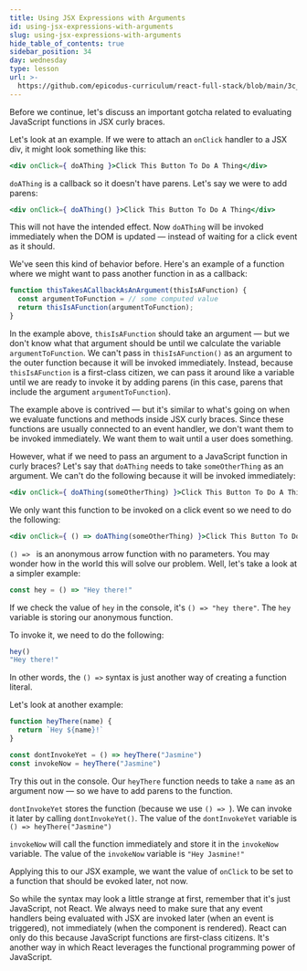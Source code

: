 ```yaml
---
title: Using JSX Expressions with Arguments
id: using-jsx-expressions-with-arguments
slug: using-jsx-expressions-with-arguments
hide_table_of_contents: true
sidebar_position: 34
day: wednesday
type: lesson
url: >-
  https://github.com/epicodus-curriculum/react-full-stack/blob/main/3c_using_jsx_expressions_with_arguments.md
---
```


Before we continue, let's discuss an important gotcha related to evaluating JavaScript functions in JSX curly braces.

Let's look at an example. If we were to attach an `onClick` handler to a JSX div, it might look something like this:

```jsx
<div onClick={ doAThing }>Click This Button To Do A Thing</div>
```

`doAThing` is a callback so it doesn't have parens. Let's say we were to add parens:

```jsx
<div onClick={ doAThing() }>Click This Button To Do A Thing</div>
```

This will not have the intended effect. Now `doAThing` will be invoked immediately when the DOM is updated — instead of waiting for a click event as it should.

We've seen this kind of behavior before. Here's an example of a function where we might want to pass another function in as a callback:

```js
function thisTakesACallbackAsAnArgument(thisIsAFunction) {
  const argumentToFunction = // some computed value
  return thisIsAFunction(argumentToFunction);
}
```

In the example above, `thisIsAFunction` should take an argument — but we don't know what that argument should be until we calculate the variable `argumentToFunction`. We can't pass in `thisIsAFunction()` as an argument to the outer function because it will be invoked immediately. Instead, because `thisIsAFunction` is a first-class citizen, we can pass it around like a variable until we are ready to invoke it by adding parens (in this case, parens that include the argument `argumentToFunction`).

The example above is contrived — but it's similar to what's going on when we evaluate functions and methods inside JSX curly braces. Since these functions are usually connected to an event handler, we don't want them to be invoked immediately. We want them to wait until a user does something.

However, what if we need to pass an argument to a JavaScript function in curly braces? Let's say that `doAThing` needs to take `someOtherThing` as an argument. We can't do the following because it will be invoked immediately:

```jsx
<div onClick={ doAThing(someOtherThing) }>Click This Button To Do A Thing</div>
```

We only want this function to be invoked on a click event so we need to do the following:

```jsx
<div onClick={ () => doAThing(someOtherThing) }>Click This Button To Do A Thing</div>
```

`() => ` is an anonymous arrow function with no parameters. You may wonder how in the world this will solve our problem. Well, let's take a look at a simpler example:

```js
const hey = () => "Hey there!"
```

If we check the value of `hey` in the console, it's `() => "hey there"`. The `hey` variable is storing our anonymous function.

To invoke it, we need to do the following:

```js
hey()
"Hey there!"
```

In other words, the `() =>` syntax is just another way of creating a function literal.

Let's look at another example:

```js
function heyThere(name) {
  return `Hey ${name}!`
}

const dontInvokeYet = () => heyThere("Jasmine")
const invokeNow = heyThere("Jasmine")
```

Try this out in the console. Our `heyThere` function needs to take a `name` as an argument now — so we have to add parens to the function.

`dontInvokeYet` stores the function (because we use `() => `). We can invoke it later by calling `dontInvokeYet()`. The value of the `dontInvokeYet` variable is `() => heyThere("Jasmine")`

`invokeNow` will call the function immediately and store it in the `invokeNow` variable. The value of the `invokeNow` variable is `"Hey Jasmine!"`

Applying this to our JSX example, we want the value of `onClick` to be set to a function that should be evoked later, not now.

So while the syntax may look a little strange at first, remember that it's just JavaScript, not React. We always need to make sure that any event handlers being evaluated with JSX are invoked later (when an event is triggered), not immediately (when the component is rendered). React can only do this because JavaScript functions are first-class citizens. It's another way in which React leverages the functional programming power of JavaScript.